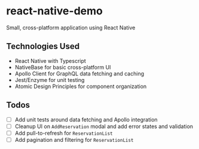 # react-native-demo
Small, cross-platform application using React Native

## Technologies Used

- React Native with Typescript
- NativeBase for basic cross-platform UI
- Apollo Client for GraphQL data fetching and caching
- Jest/Enzyme for unit testing
- Atomic Design Principles for component organization

## Todos
- [ ] Add unit tests around data fetching and Apollo integration
- [ ] Cleanup UI on `AddReservation` modal and add error states and validation
- [ ] Add pull-to-refresh for `ReservationList`
- [ ] Add pagination and filtering for `ReservationList`
